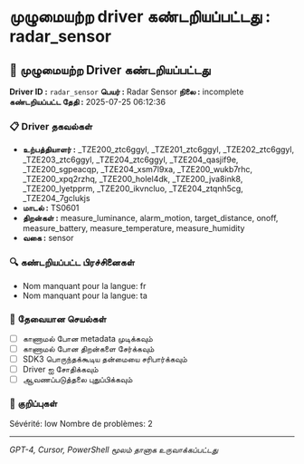 # முழுமையற்ற driver கண்டறியப்பட்டது : radar_sensor

## 🚨 முழுமையற்ற Driver கண்டறியப்பட்டது

**Driver ID :** `radar_sensor`
**பெயர் :** Radar Sensor
**நிலை :** incomplete
**கண்டறியப்பட்ட தேதி :** 2025-07-25 06:12:36

### 📋 Driver தகவல்கள்
- **உற்பத்தியாளர் :** _TZE200_ztc6ggyl, _TZE201_ztc6ggyl, _TZE202_ztc6ggyl, _TZE203_ztc6ggyl, _TZE204_ztc6ggyl, _TZE204_qasjif9e, _TZE200_sgpeacqp, _TZE204_xsm7l9xa, _TZE200_wukb7rhc, _TZE200_xpq2rzhq, _TZE200_holel4dk, _TZE200_jva8ink8, _TZE200_lyetpprm, _TZE200_ikvncluo, _TZE204_ztqnh5cg, _TZE204_7gclukjs
- **மாடல் :** TS0601
- **திறன்கள் :** measure_luminance, alarm_motion, target_distance, onoff, measure_battery, measure_temperature, measure_humidity
- **வகை :** sensor

### 🔍 கண்டறியப்பட்ட பிரச்சினைகள்
- Nom manquant pour la langue: fr
- Nom manquant pour la langue: ta

### 🎯 தேவையான செயல்கள்
- [ ] காணாமல் போன metadata முடிக்கவும்
- [ ] காணாமல் போன திறன்களை சேர்க்கவும்
- [ ] SDK3 பொருந்தக்கூடிய தன்மையை சரிபார்க்கவும்
- [ ] Driver ஐ சோதிக்கவும்
- [ ] ஆவணப்படுத்தலை புதுப்பிக்கவும்

### 📝 குறிப்புகள்
Sévérité: low
Nombre de problèmes: 2

---
*GPT-4, Cursor, PowerShell மூலம் தானாக உருவாக்கப்பட்டது*

